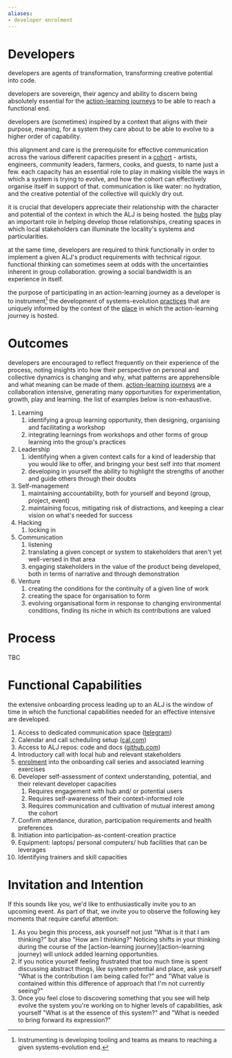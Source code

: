 ```yaml
---
aliases:
- developer enrolment
---
```


# Developers

developers are agents of transformation, transforming creative potential into code. 

developers are sovereign, their agency and ability to discern being absolutely essential for the [action-learning journeys](/patterns/action-learning%20journeys.md) to be able to reach a functional end. 

developers are (sometimes) inspired by a context that aligns with their purpose, meaning, for a system they care about to be able to evolve to a higher order of capability. 

this alignment and care is the prerequisite for effective communication across the various different capacities present in a [cohort](cohort) - artists, engineers, community leaders, farmers, cooks, and guests, to name just a few. each capacity has an essential role to play in making visible the ways in which a system is trying to evolve, and how the cohort can effectively organise itself in support of that. communication is like water: no hydration, and the creative potential of the collective will quickly dry out.

it is crucial that developers appreciate their relationship with the character and potential of the context in which the ALJ is being hosted. the [hubs](/collaborators/communities%20of%20place/hubs.md) play an important role in helping develop those relationships, creating spaces in which local stakeholders can illuminate the locality's systems and particularities. 

at the same time, developers are required to think functionally in order to implement a given ALJ's product requirements with technical rigour. functional thinking can sometimes seem at odds with the uncertainties inherent in group collaboration. growing a social bandwidth is an experience in itself. 

the purpose of participating in an action-learning journey as a developer is to instrument[^1] the development of systems-evolution [practices](practices) that are uniquely informed by the context of the [place](/glossary/Place.md) in which the action-learning journey is hosted. 
# Outcomes
developers are encouraged to reflect frequently on their experience of the process, noting insights into how their perspective on personal and collective dynamics is changing and why, what patterns are apprehensible and what meaning can be made of them. [action-learning journeys](/patterns/action-learning%20journeys.md) are a collaboration intensive, generating many opportunities for experimentation, growth, play and learning. the list of examples below is non-exhaustive.

1. Learning 
	1. identifying a group learning opportunity, then designing, organising and facilitating a workshop
	2. integrating learnings from workshops and other forms of group learning into the group's practices
2. Leadership
	1. identifying when a given context calls for a kind of leadership that you would like to offer, and bringing your best self into that moment
	2. developing in yourself the ability to highlight the strengths of another and guide others through their doubts
3. Self-management
	1. maintaining accountability, both for yourself and beyond (group, project, event)
	2. maintaining focus, mitigating risk of distractions, and keeping a clear vision on what's needed for success
4. Hacking
	1. locking in
5. Communication
	1. listening
	2. translating a given concept or system to stakeholders that aren't yet well-versed in that area
	3. engaging stakeholders in the value of the product being developed, both in terms of narrative and through demonstration
6. Venture
	1. creating the conditions for the continuity of a given line of work
	2. creating the space for organisation to form
	3. evolving organisational form in response to changing environmental conditions, finding its niche in which its contributions are valued
# Process
TBC
# Functional Capabilities
the extensive onboarding process leading up to an ALJ is the window of time in which the functional capabilities needed for an effective intensive are developed.

1. Access to dedicated communication space ([telegram](https://telegram.org/tour/groups))
3. Calendar and call scheduling setup ([cal.com](https://cal.com/))
4. Access to ALJ repos: code and docs ([github.com](https://github.com/))
2. Introductory call with local hub and relevant stakeholders
5. [enrolment](/processes/enrolment.md) into the onboarding call series and associated learning exercises
6. Developer self-assessment of context understanding, potential, and their relevant developer capacities 
	1. Requires engagement with hub and/ or potential users 
	2. Requires self-awareness of their context-informed role
	3. Requires communication and cultivation of mutual interest among the cohort
7. Confirm attendance, duration, participation requirements and health preferences
8. Initiation into participation-as-content-creation practice
9. Equipment: laptops/ personal computers/ hub facilities that can be leverages
10. Identifying trainers and skill capacities

# Invitation and Intention
If this sounds like you, we'd like to enthusiastically invite you to an upcoming event. As part of that, we invite you to observe the following key moments that require careful attention: 

1. As you begin this process, ask yourself not just "What is it that I am thinking?" but also "How am I thinking?" Noticing shifts in your thinking during the course of the [action-learning journey](action-learning journey) will unlock added learning opportunities.
2. If you notice yourself feeling frustrated that too much time is spent discussing abstract things, like system potential and place, ask yourself "What is the contribution I am being called for?" and "What value is contained within this difference of approach that I'm not currently seeing?"
3. Once you feel close to discovering something that you see will help evolve the system you're working on to higher levels of capabilities, ask yourself "What is at the essence of this system?" and "What is needed to bring forward its expression?"

[^1]: Instrumenting is developing tooling and teams as means to reaching a given systems-evolution end. 